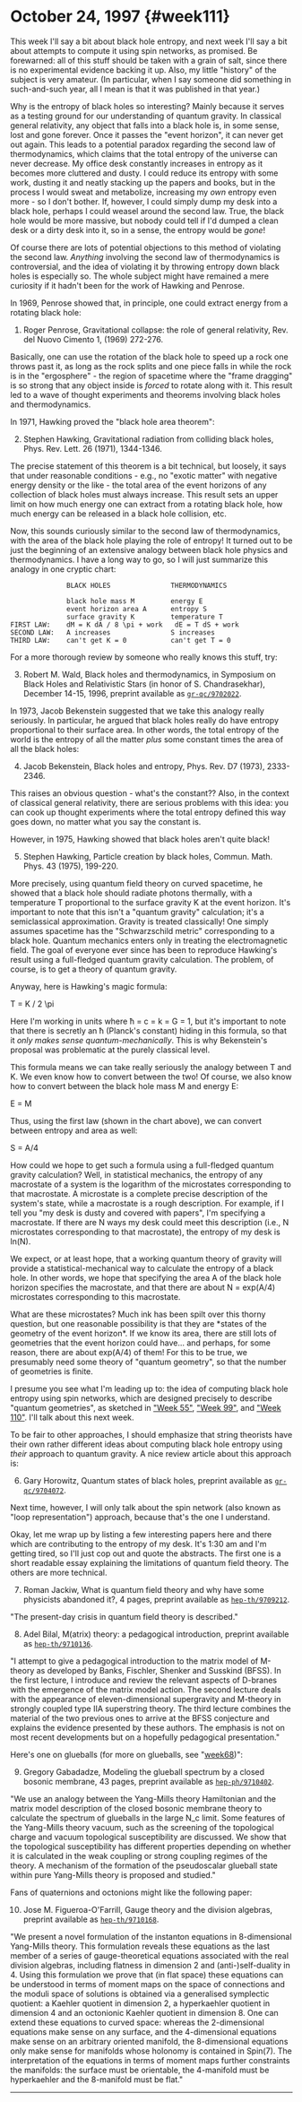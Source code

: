 # October 24, 1997 {#week111}

This week I'll say a bit about black hole entropy, and next week I'll
say a bit about attempts to compute it using spin networks, as promised.
Be forewarned: all of this stuff should be taken with a grain of salt,
since there is no experimental evidence backing it up. Also, my little
"history" of the subject is very amateur. (In particular, when I say
someone did something in such-and-such year, all I mean is that it was
published in that year.)

Why is the entropy of black holes so interesting? Mainly because it
serves as a testing ground for our understanding of quantum gravity. In
classical general relativity, any object that falls into a black hole
is, in some sense, lost and gone forever. Once it passes the "event
horizon", it can never get out again. This leads to a potential paradox
regarding the second law of thermodynamics, which claims that the total
entropy of the universe can never decrease. My office desk constantly
increases in entropy as it becomes more cluttered and dusty. I could
reduce its entropy with some work, dusting it and neatly stacking up the
papers and books, but in the process I would sweat and metabolize,
increasing my *own* entropy even more - so I don't bother. If, however,
I could simply dump my desk into a black hole, perhaps I could weasel
around the second law. True, the black hole would be more massive, but
nobody could tell if I'd dumped a clean desk or a dirty desk into it,
so in a sense, the entropy would be *gone*!

Of course there are lots of potential objections to this method of
violating the second law. *Anything* involving the second law of
thermodynamics is controversial, and the idea of violating it by
throwing entropy down black holes is especially so. The whole subject
might have remained a mere curiosity if it hadn't been for the work of
Hawking and Penrose.

In 1969, Penrose showed that, in principle, one could extract energy
from a rotating black hole:

1) Roger Penrose, Gravitational collapse: the role of general
relativity, Rev. del Nuovo Cimento 1, (1969) 272-276.

Basically, one can use the rotation of the black hole to speed up a rock
one throws past it, as long as the rock splits and one piece falls in
while the rock is in the "ergosphere" - the region of spacetime where
the "frame dragging" is so strong that any object inside is *forced*
to rotate along with it. This result led to a wave of thought
experiments and theorems involving black holes and thermodynamics.

In 1971, Hawking proved the "black hole area theorem":

2) Stephen Hawking, Gravitational radiation from colliding black holes,
Phys. Rev. Lett. 26 (1971), 1344-1346.

The precise statement of this theorem is a bit technical, but loosely,
it says that under reasonable conditions - e.g., no "exotic matter"
with negative energy density or the like - the total area of the event
horizons of any collection of black holes must always increase. This
result sets an upper limit on how much energy one can extract from a
rotating black hole, how much energy can be released in a black hole
collision, etc.

Now, this sounds curiously similar to the second law of thermodynamics,
with the area of the black hole playing the role of entropy! It turned
out to be just the beginning of an extensive analogy between black hole
physics and thermodynamics. I have a long way to go, so I will just
summarize this analogy in one cryptic chart:

                  BLACK HOLES               THERMODYNAMICS

                  black hole mass M         energy E
                  event horizon area A      entropy S
                  surface gravity K         temperature T
    FIRST LAW:    dM = K dA / 8 \pi + work   dE = T dS + work
    SECOND LAW:   A increases               S increases
    THIRD LAW:    can't get K = 0           can't get T = 0

For a more thorough review by someone who really knows this stuff, try:

3) Robert M. Wald, Black holes and thermodynamics, in Symposium on
Black Holes and Relativistic Stars (in honor of S. Chandrasekhar),
December 14-15, 1996, preprint available as
[`gr-qc/9702022`](http://xxx.lanl.gov/abs/gr-qc/9702022).

In 1973, Jacob Bekenstein suggested that we take this analogy really
seriously. In particular, he argued that black holes really do have
entropy proportional to their surface area. In other words, the total
entropy of the world is the entropy of all the matter *plus* some
constant times the area of all the black holes:

4) Jacob Bekenstein, Black holes and entropy, Phys. Rev. D7 (1973),
2333-2346.

This raises an obvious question - what's the constant?? Also, in the
context of classical general relativity, there are serious problems with
this idea: you can cook up thought experiments where the total entropy
defined this way goes down, no matter what you say the constant is.

However, in 1975, Hawking showed that black holes aren't quite black!

5) Stephen Hawking, Particle creation by black holes, Commun. Math.
Phys. 43 (1975), 199-220.

More precisely, using quantum field theory on curved spacetime, he
showed that a black hole should radiate photons thermally, with a
temperature T proportional to the surface gravity K at the event
horizon. It's important to note that this isn't a "quantum gravity"
calculation; it's a semiclassical approximation. Gravity is treated
classically! One simply assumes spacetime has the "Schwarzschild
metric" corresponding to a black hole. Quantum mechanics enters only in
treating the electromagnetic field. The goal of everyone ever since has
been to reproduce Hawking's result using a full-fledged quantum gravity
calculation. The problem, of course, is to get a theory of quantum
gravity.

Anyway, here is Hawking's magic formula:

T = K / 2 \pi

Here I'm working in units where ħ = c = k = G = 1, but it's important
to note that there is secretly an ħ (Planck's constant) hiding in this
formula, so that it *only makes sense quantum-mechanically*. This is why
Bekenstein's proposal was problematic at the purely classical level.

This formula means we can take really seriously the analogy between T
and K. We even know how to convert between the two! Of course, we also
know how to convert between the black hole mass M and energy E:

E = M

Thus, using the first law (shown in the chart above), we can convert
between entropy and area as well:

S = A/4

How could we hope to get such a formula using a full-fledged quantum
gravity calculation? Well, in statistical mechanics, the entropy of any
macrostate of a system is the logarithm of the microstates corresponding
to that macrostate. A microstate is a complete precise description of
the system's state, while a macrostate is a rough description. For
example, if I tell you "my desk is dusty and covered with papers",
I'm specifying a macrostate. If there are N ways my desk could meet
this description (i.e., N microstates corresponding to that macrostate),
the entropy of my desk is ln(N).

We expect, or at least hope, that a working quantum theory of gravity
will provide a statistical-mechanical way to calculate the entropy of a
black hole. In other words, we hope that specifying the area A of the
black hole horizon specifies the macrostate, and that there are about N
= exp(A/4) microstates corresponding to this macrostate.

What are these microstates? Much ink has been spilt over this thorny
question, but one reasonable possibility is that they are \*states of
the geometry of the event horizon\*. If we know its area, there are
still lots of geometries that the event horizon could have... and
perhaps, for some reason, there are about exp(A/4) of them! For this to
be true, we presumably need some theory of "quantum geometry", so that
the number of geometries is finite.

I presume you see what I'm leading up to: the idea of computing black
hole entropy using spin networks, which are designed precisely to
describe "quantum geometries", as sketched in
["Week 55"](#week55), ["Week 99"](#week99), and
["Week 110"](#week110). I'll talk about this next week.

To be fair to other approaches, I should emphasize that string theorists
have their own rather different ideas about computing black hole entropy
using *their* approach to quantum gravity. A nice review article about
this approach is:

6) Gary Horowitz, Quantum states of black holes, preprint available as
[`gr-qc/9704072`](http://xxx.lanl.gov/abs/gr-qc/9704072).

Next time, however, I will only talk about the spin network (also known
as "loop representation") approach, because that's the one I
understand.

Okay, let me wrap up by listing a few interesting papers here and there
which are contributing to the entropy of my desk. It's 1:30 am and I'm
getting tired, so I'll just cop out and quote the abstracts. The first
one is a short readable essay explaining the limitations of quantum
field theory. The others are more technical.

7) Roman Jackiw, What is quantum field theory and why have some
physicists abandoned it?, 4 pages, preprint available as
[`hep-th/9709212`](http://xxx.lanl.gov/abs/hep-th/9709212).

"The present-day crisis in quantum field theory is described."

8) Adel Bilal, M(atrix) theory: a pedagogical introduction, preprint
available as [`hep-th/9710136`](http://xxx.lanl.gov/abs/hep-th/9710136).

"I attempt to give a pedagogical introduction to the matrix model of
M-theory as developed by Banks, Fischler, Shenker and Susskind (BFSS).
In the first lecture, I introduce and review the relevant aspects of
D-branes with the emergence of the matrix model action. The second
lecture deals with the appearance of eleven-dimensional supergravity and
M-theory in strongly coupled type IIA superstring theory. The third
lecture combines the material of the two previous ones to arrive at the
BFSS conjecture and explains the evidence presented by these authors.
The emphasis is not on most recent developments but on a hopefully
pedagogical presentation."

Here's one on glueballs (for more on glueballs, see
"[week68](week68.html))":

9) Gregory Gabadadze, Modeling the glueball spectrum by a closed
bosonic membrane, 43 pages, preprint available as
[`hep-ph/9710402`](http://xxx.lanl.gov/abs/hep-ph/9710402).

"We use an analogy between the Yang-Mills theory Hamiltonian and the
matrix model description of the closed bosonic membrane theory to
calculate the spectrum of glueballs in the large N_c limit. Some
features of the Yang-Mills theory vacuum, such as the screening of the
topological charge and vacuum topological susceptibility are discussed.
We show that the topological susceptibility has different properties
depending on whether it is calculated in the weak coupling or strong
coupling regimes of the theory. A mechanism of the formation of the
pseudoscalar glueball state within pure Yang-Mills theory is proposed
and studied."

Fans of quaternions and octonions might like the following paper:

10) Jose M. Figueroa-O'Farrill, Gauge theory and the division
algebras, preprint available as
[`hep-th/9710168`](http://xxx.lanl.gov/abs/hep-th/9710168).

"We present a novel formulation of the instanton equations in
8-dimensional Yang-Mills theory. This formulation reveals these
equations as the last member of a series of gauge-theoretical equations
associated with the real division algebras, including flatness in
dimension 2 and (anti-)self-duality in 4. Using this formulation we
prove that (in flat space) these equations can be understood in terms of
moment maps on the space of connections and the moduli space of
solutions is obtained via a generalised symplectic quotient: a Kaehler
quotient in dimension 2, a hyperkaehler quotient in dimension 4 and an
octonionic Kaehler quotient in dimension 8. One can extend these
equations to curved space: whereas the 2-dimensional equations make
sense on any surface, and the 4-dimensional equations make sense on an
arbitrary oriented manifold, the 8-dimensional equations only make sense
for manifolds whose holonomy is contained in Spin(7). The interpretation
of the equations in terms of moment maps further constraints the
manifolds: the surface must be orientable, the 4-manifold must be
hyperkaehler and the 8-manifold must be flat."

------------------------------------------------------------------------
